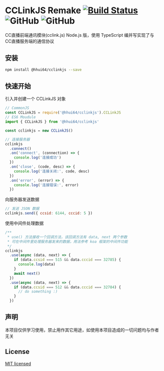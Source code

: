 # CCLinkJS Remake [![Build Status](https://www.travis-ci.com/hhui64/cclinkjs.svg?branch=master)](https://www.travis-ci.com/hhui64/cclinkjs) ![GitHub](https://img.shields.io/github/license/hhui64/cclinkjs) ![GitHub](https://img.shields.io/github/languages/top/hhui64/cclinkjs)

CC直播前端通讯模块(cclink.js) Node.js 版，使用 TypeScript 编并写实现了与CC直播服务端的通信协议

## 安装

```bash
npm install @hhui64/cclinkjs --save
```

## 快速开始

引入并创建一个 CCLinkJS 对象

```javascript
// CommonJS
const CCLinkJS = require('@hhui64/cclinkjs').CCLinkJS
// ES6 Moudule
import { CCLinkJS } from '@hhui64/cclinkjs'

const cclinkjs = new CCLinkJS()

// 连接服务器
cclinkjs
  .connect()
  .on('connect', (connection) => {
    console.log('连接成功')
  })
  .on('close', (code, desc) => {
    console.log('连接关闭:', code, desc)
  })
  .on('error', (error) => {
    console.log('连接错误:', error)
  })
```

向服务器发送数据

```javascript
// 发送 JSON 数据
cclinkjs.send({ ccsid: 6144, cccid: 5 })
```

使用中间件处理数据

```javascript
/**
 * use() 方法接收一个回调方法，该回调方法有 data, next 两个参数
 * 可在中间件里处理服务器发来的数据，用法参考 koa 框架的中间件功能
 */
cclinkjs
  .use(async (data, next) => {
    if (data.ccsid === 515 && data.cccid === 32785) {
      console.log(data)
    }
    await next()
  })
  .use(async (data, next) => {
    if (data.ccsid === 512 && data.cccid === 32784) {
      // do something :)
    }
  })
```

## 声明

本项目仅供学习使用，禁止用作其它用途，如使用本项目造成的一切问题均与作者无关

## License

[MIT licensed](LICENSE)
